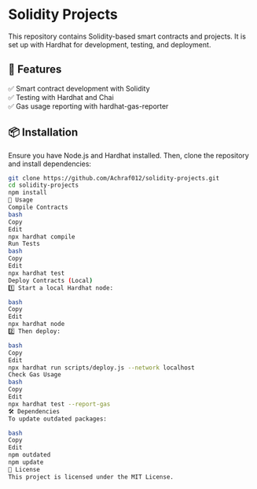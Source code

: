 # Solidity Projects  
This repository contains Solidity-based smart contracts and projects. It is set up with Hardhat for development, testing, and deployment.  

## 📌 Features  
✅ Smart contract development with Solidity  
✅ Testing with Hardhat and Chai  
✅ Gas usage reporting with hardhat-gas-reporter  

## 📦 Installation  
Ensure you have Node.js and Hardhat installed. Then, clone the repository and install dependencies:  

```bash
git clone https://github.com/Achraf012/solidity-projects.git
cd solidity-projects
npm install
🚀 Usage
Compile Contracts
bash
Copy
Edit
npx hardhat compile
Run Tests
bash
Copy
Edit
npx hardhat test
Deploy Contracts (Local)
1️⃣ Start a local Hardhat node:

bash
Copy
Edit
npx hardhat node
2️⃣ Then deploy:

bash
Copy
Edit
npx hardhat run scripts/deploy.js --network localhost
Check Gas Usage
bash
Copy
Edit
npx hardhat test --report-gas
🛠 Dependencies
To update outdated packages:

bash
Copy
Edit
npm outdated
npm update
📜 License
This project is licensed under the MIT License.
